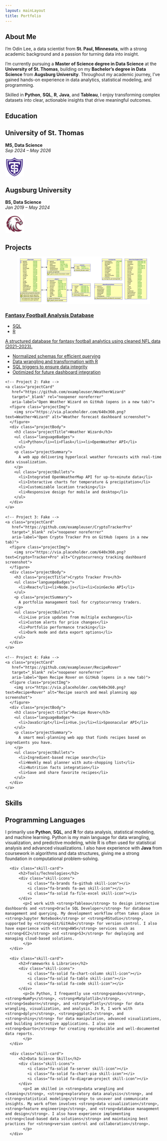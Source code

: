 ```yaml
---
layout: mainLayout
title: Portfolio
---
```


<!--               -->
<!-- About Section -->
<!--               -->

<section class="about">
  <h1>About Me</h1>
  <p>
    I’m Odin Lee, a data scientist from <strong>St. Paul, Minnesota</strong>, with a strong academic background and a passion for turning data into insight.
  </p>
  <p>
    I’m currently pursuing a <strong>Master of Science degree in Data Science</strong> at the <strong>University of St. Thomas</strong>, building on my <strong>Bachelor’s degree in Data Science</strong> from <strong>Augsburg University</strong>. Throughout my academic journey, I’ve gained hands-on experience in data analytics, statistical modeling, and programming.
  </p>
  <p>
    Skilled in <strong>Python</strong>, <strong>SQL</strong>, <strong>R</strong>, <strong>Java</strong>, and <strong>Tableau</strong>, I enjoy transforming complex datasets into clear, actionable insights that drive meaningful outcomes.
  </p>
</section>

<!--                   -->
<!-- Education Section -->
<!--                   -->

<section class="education" aria-label="Education Background">
  <h1>Education</h1>
  <div class="educationGrid">
    <div class="educationCard">
      <div class="educationText">
        <h2>University of St. Thomas</h2>
        <p><strong>MS, Data Science</strong><br><em>Sep 2024 – May 2026</em></p>
      </div>
      <div class="educationLogo">
        <img src="assets/img/UniversitySt.Thomas-Logo.png" alt="University of St. Thomas Logo" width="60" height="60" />
      </div>
    </div>
    <div class="educationCard">
      <div class="educationText">
        <h2>Augsburg University</h2>
        <p><strong>BS, Data Science</strong><br><em>Jan 2019 – May 2024</em></p>
      </div>
      <div class="educationLogo">
        <img src="assets/img/AugsburgUniversity-Logo.png" alt="Augsburg University Logo" width="60" height="60" />
      </div>
    </div>
  </div>
</section>

<!--                 -->
<!-- Project Section -->
<!--                 -->

<section class="projects">
  <h1>Projects</h1>
  <div class="projectGrid">
    <!-- Project 1: Real -->
    <a class="projectCard"
       href="https://github.com/OdinLeePro/FantasyFootballAnalysisDB"
       target="_blank" rel="noopener noreferrer"
       aria-label="Open Fantasy Football Analysis Database on GitHub (opens in a new tab)">
      <figure class="projectImg">
        <img src="/assets/img/FinalProjectRationalModel.png" alt="Fantasy Football ER Diagram">
      </figure>
      <div class="projectBody">
        <h3 class="projectTitle"><u>Fantasy Football Analysis Database</u></h3>
        <ul class="languageBadges">
          <li>SQL</li><li>R</li>
        </ul>
        <p class="projectSummary">
          A structured database for fantasy football analytics using cleaned NFL data (2021–2023).
        </p>
        <ul class="projectBullets">
          <li>Normalized schemas for efficient querying</li>
          <li>Data wrangling and transformation with R</li>
          <li>SQL triggers to ensure data integrity</li>
          <li>Optimized for future dashboard integration</li>
        </ul>
      </div>
    </a>

    <!-- Project 2: Fake -->
    <a class="projectCard"
       href="https://github.com/exampleuser/WeatherWizard"
       target="_blank" rel="noopener noreferrer"
       aria-label="Open Weather Wizard on GitHub (opens in a new tab)">
      <figure class="projectImg">
        <img src="https://via.placeholder.com/640x360.png?text=Weather+Wizard" alt="Weather forecast dashboard screenshot">
      </figure>
      <div class="projectBody">
        <h3 class="projectTitle">Weather Wizard</h3>
        <ul class="languageBadges">
          <li>Python</li><li>Flask</li><li>OpenWeather API</li>
        </ul>
        <p class="projectSummary">
          A web app delivering hyperlocal weather forecasts with real-time data visualization.
        </p>
        <ul class="projectBullets">
          <li>Integrated OpenWeatherMap API for up-to-minute data</li>
          <li>Interactive charts for temperature & precipitation</li>
          <li>Customizable location tracking</li>
          <li>Responsive design for mobile and desktop</li>
        </ul>
      </div>
    </a>

    <!-- Project 3: Fake -->
    <a class="projectCard"
       href="https://github.com/exampleuser/CryptoTrackerPro"
       target="_blank" rel="noopener noreferrer"
       aria-label="Open Crypto Tracker Pro on GitHub (opens in a new tab)">
      <figure class="projectImg">
        <img src="https://via.placeholder.com/640x360.png?text=Crypto+Tracker+Pro" alt="Cryptocurrency tracking dashboard screenshot">
      </figure>
      <div class="projectBody">
        <h3 class="projectTitle">Crypto Tracker Pro</h3>
        <ul class="languegeBadges">
          <li>React</li><li>Node.js</li><li>CoinGecko API</li>
        </ul>
        <p class="projectSummary">
          A portfolio management tool for cryptocurrency traders.
        </p>
        <ul class="projectBullets">
          <li>Live price updates from multiple exchanges</li>
          <li>Custom alerts for price changes</li>
          <li>Portfolio performance tracking</li>
          <li>Dark mode and data export options</li>
        </ul>
      </div>
    </a>

    <!-- Project 4: Fake -->
    <a class="projectCard"
       href="https://github.com/exampleuser/RecipeRover"
       target="_blank" rel="noopener noreferrer"
       aria-label="Open Recipe Rover on GitHub (opens in a new tab)">
      <figure class="projectImg">
        <img src="https://via.placeholder.com/640x360.png?text=Recipe+Rover" alt="Recipe search and meal planning app screenshot">
      </figure>
      <div class="projectBody">
        <h3 class="project-title">Recipe Rover</h3>
        <ul class="languageBadges">
          <li>JavaScript</li><li>Vue.js</li><li>Spoonacular API</li>
        </ul>
        <p class="projectSummary">
          A smart meal-planning web app that finds recipes based on ingredients you have.
        </p>
        <ul class="projectBullets">
          <li>Ingredient-based recipe search</li>
          <li>Weekly meal planner with auto-shopping list</li>
          <li>Nutrition facts integration</li>
          <li>Save and share favorite recipes</li>
        </ul>
      </div>
    </a>
  </div>
</section>

<!--                -->
<!-- Skills Section -->
<!--                -->

<section class="skills">
  <h1>Skills</h1>
  <div class="skills-grid">
      <div class="skill-card">
          <h2>Programming Languages</h2>
          <div class="skill-icons">
              <i class="fa-brands fa-python skill-icon"></i>
              <i class="fa-brands fa-r-project skill-icon"></i>
              <i class="fa-solid fa-database skill-icon"></i>
          </div>
            <p>I primarily use <strong>Python</strong>, <strong>SQL</strong>, and <strong>R</strong> for data analysis, statistical modeling, and machine learning. Python is my main language for data wrangling, visualization, and predictive modeling, while R is often used for statistical analysis and advanced visualizations. I also have experience with <strong>Java</strong> from coursework in algorithms and data structures, giving me a strong foundation in computational problem-solving.
            </p>
      </div>
  
      <div class="skill-card">
          <h2>Tools/Technologies</h2>
          <div class="skill-icons">
              <i class="fa-brands fa-github skill-icon"></i>
              <i class="fa-brands fa-aws skill-icon"></i>
              <i class="fa-solid fa-file-excel skill-icon"></i>
          </div>
            <p>I work with <strong>Tableau</strong> to design interactive dashboards and <strong>Oracle SQL Developer</strong> for database management and querying. My development workflow often takes place in <strong>Jupyter Notebook</strong> or <strong>RStudio</strong>, supported by <strong>Git/GitHub</strong> for version control. I also have experience with <strong>AWS</strong> services such as <strong>EC2</strong> and <strong>S3</strong> for deploying and managing cloud-based solutions.
            </p>      
      </div>
  
      <div class="skill-card">
          <h2>Frameworks & Libraries</h2>
          <div class="skill-icons">
              <i class="fa-solid fa-chart-column skill-icon"></i>
              <i class="fa-solid fa-table skill-icon"></i>
              <i class="fa-solid fa-code skill-icon"></i>
          </div>
            <p>In Python, I frequently use <strong>pandas</strong>, <strong>NumPy</strong>, <strong>Matplotlib</strong>, <strong>Seaborn</strong>, and <strong>Plotly</strong> for data wrangling, visualization, and analysis. In R, I work with <strong>dplyr</strong>, <strong>ggplot2</strong>, and <strong>shiny</strong> for data manipulation, advanced visualizations, and building interactive applications. I also use <strong>Quarto</strong> for creating reproducible and well-documented data reports.
            </p>
      </div>
  
      <div class="skill-card">
          <h2>Data Science Skills</h2>
          <div class="skill-icons">
              <i class="fa-solid fa-server skill-icon"></i>
              <i class="fa-solid fa-chart-pie skill-icon"></i>
              <i class="fa-solid fa-diagram-project skill-icon"></i>
          </div>
            <p>I am skilled in <strong>data wrangling and cleaning</strong>, <strong>exploratory data analysis</strong>, and <strong>statistical modeling</strong> to uncover and communicate insights. My work often involves <strong>data visualization</strong>, <strong>feature engineering</strong>, and <strong>database management and design</strong>. I also have experience implementing <strong>cloud-based data solutions</strong> and maintaining best practices for <strong>version control and collaboration</strong>.
            </p>      
      </div>
  </div>
</section>
